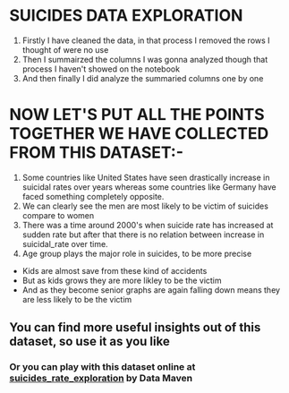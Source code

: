 # **SUICIDES DATA EXPLORATION**

1. Firstly I have cleaned the data, in that process I removed the rows I thought of were no use
2. Then I summairzed the columns I was gonna analyzed though that process I haven't showed on the notebook
3. And then finally I did analyze the summaried columns one by one




# **NOW LET'S PUT ALL THE POINTS TOGETHER WE HAVE COLLECTED FROM THIS DATASET:-**
1. Some countries like United States have seen drastically increase in suicidal rates over years whereas some countries like Germany have faced something completely opposite.
2. We can clearly see the men are most likely to be victim of suicides compare to women
3. There was a time around 2000's when suicide rate has increased at sudden rate but after that there is no relation between increase in suicidal_rate over time.
4. Age group plays the major role in suicides, to be more precise
  * Kids are almost save from these kind of accidents
  * But as kids grows they are more likley to be the victim
  * And as they become senior graphs are again falling down means they are less likely to be the victim
  
## **You can find more useful insights out of this dataset, so use it as you like**

### **Or you can play with this dataset online at [suicides_rate_exploration](https://www.kaggle.com/code/crownedhead06/suicides-rate-exploration) by Data Maven**
